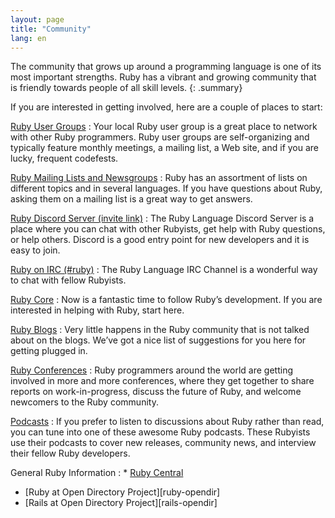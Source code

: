 ```yaml
---
layout: page
title: "Community"
lang: en
---
```


The community that grows up around a programming language is one of its
most important strengths. Ruby has a vibrant and growing community that
is friendly towards people of all skill levels.
{: .summary}

If you are interested in getting involved, here are a couple of places
to start:

[Ruby User Groups](user-groups/)
: Your local Ruby user group is a great place to network with other Ruby
  programmers. Ruby user groups are self-organizing and typically
  feature monthly meetings, a mailing list, a Web site, and if you are
  lucky, frequent codefests.

[Ruby Mailing Lists and Newsgroups](mailing-lists/)
: Ruby has an assortment of lists on different topics and in several
  languages. If you have questions about Ruby, asking them on a mailing
  list is a great way to get answers.

[Ruby Discord Server (invite link)][ruby-discord]
: The Ruby Language Discord Server is a place where you can
  chat with other Rubyists, get help with Ruby questions, or help others.
  Discord is a good entry point for new developers and it is easy to join.

[Ruby on IRC (#ruby)](https://web.libera.chat/#ruby)
: The Ruby Language IRC Channel is a wonderful way to chat with fellow
  Rubyists.

[Ruby Core](ruby-core/)
: Now is a fantastic time to follow Ruby’s development.
  If you are interested in helping with Ruby, start here.

[Ruby Blogs](weblogs/)
: Very little happens in the Ruby community that is not talked about on
  the blogs. We’ve got a nice list of suggestions for you here for
  getting plugged in.

[Ruby Conferences](conferences/)
: Ruby programmers around the world are getting involved in more and
  more conferences, where they get together to share reports on
  work-in-progress, discuss the future of Ruby, and welcome newcomers to
  the Ruby community.

[Podcasts](podcasts/)
: If you prefer to listen to discussions about Ruby rather than read,
  you can tune into one of these awesome Ruby podcasts. These Rubyists
  use their podcasts to cover new releases, community news, and
  interview their fellow Ruby developers.

General Ruby Information
: * [Ruby Central][ruby-central]
  * [Ruby at Open Directory Project][ruby-opendir]
  * [Rails at Open Directory Project][rails-opendir]



[ruby-central]: http://rubycentral.org/
[ruby-discord]: https://discord.gg/ad2acQFtkh

